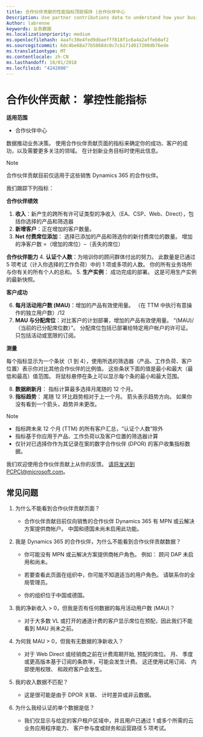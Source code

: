 ```yaml
---
title: 合作伙伴贡献的性能指标顶部保持 |合作伙伴中心
Description: Use partner contributions data to understand how your business is growing and succeeding
Author: labrenne
keywords: 业务数据
ms.localizationpriority: medium
ms.openlocfilehash: 4aafc30e4fed9dbaefff818f1c6a4a2affeb0af2
ms.sourcegitcommit: 6dc4be68a77b5068dc0c7cb171d017200db76ede
ms.translationtype: MT
ms.contentlocale: zh-CN
ms.lasthandoff: 10/01/2018
ms.locfileid: "4242800"
---
```

# <a name="partner-contribution-stay-on-top-of-your-performance-indicators"></a>合作伙伴贡献： 掌控性能指标

**适用范围**
- 合作伙伴中心

数据推动业务决策。 使用合作伙伴贡献页面的指标来确定你的成功、客户的成功，以及需要更多关注的领域。 在计划新业务目标时使用此信息。

>[!NOTE]
>合作伙伴贡献目前仅适用于这些销售 Dynamics 365 的合作伙伴。

我们跟踪下列指标：

**合作伙伴绩效**

1. **收入**：新产生的跨所有许可证类型的净收入（EA、CSP、Web、Direct），包括你选择的产品和筛选器
2. **新增客户**：正在增加的客户数量。
3. **Net 付费席位添加**： 选择已添加的产品和筛选你的新付费席位的数量。  增加的净客户数 =（增加的席位）–（丢失的席位） 

**合作伙伴能力**
4. **认证个人数**：为培训你的顾问群体付出的努力。 此数量是已通过 5 项考试（计入你选择的工作负荷）中的 1 项或多项的人数。 你的所有业务场所与你有关的所有个人的总和。
5. **生产实例**： 成功完成的部署。 这是可用生产实例的最新快照。

**客户成功**

6.  **每月活动用户数 (MAU)**：增加的产品有效使用量。
（在 TTM 中执行有意操作的独立用户数）/12
7. **MAU 与分配席位**：对比客户的计划部署，增加的产品有效使用量。 “(MAU)/（当前的已分配席位数）”。 分配席位包括已部署给特定用户帐户的许可证。  只包括活动或宽限的订阅。 


**测量**

每个指标显示为一个条状（1 到 4），使用所选的筛选器（产品、工作负荷、客户位置）表示你对比其他合作伙伴的比例值。 这些条状下面的值是最小和最大（最低和最高）值范围。 将鼠标悬停在条上可以显示每个条的最小和最大范围。  

8. **数据刷新月**： 指标计算最多选择月尾随的 12 个月。
9. **指标趋势**： 尾随 12 环比趋势相对于上一个月。 箭头表示趋势方向。 如果你没有看到一个箭头，趋势并未更改。

>[!NOTE] 
>- 指标跨未来 12 个月 (TTM) 的所有客户汇总，“认证个人数”除外        
>- 指标基于你应用于产品、工作负荷以及客户位置的筛选器计算
>- 仅针对已选择你作为其记录在案的数字合作伙伴 (DPOR) 的客户收集指标数据。 

我们欢迎使用合作伙伴贡献上从你的反馈。 请将发送到PCPCI@microsoft.com。  

## <a name="frequently-asked-questions"></a>常见问题

1. 为什么不能看到合作伙伴贡献页面？
    - 合作伙伴贡献目前仅向销售的合作伙伴 Dynamics 365 有 MPN 或云解决方案提供商帐户。 中国和德国未尚未启用此功能。
2. 我是 Dynamics 365 的合作伙伴，为什么不能看到合作伙伴贡献数据？
      - 你可能没有 MPN 或云解决方案提供商帐户角色。 例如： 顾问 DAP 未启用和尚未。  
    - 若要查看此页面在组织中，你可能不知道适当的用户角色。 请联系你的全局管理员。

    - 你的组织位于中国或德国。

3. 我的净新收入 > 0，但我是否有任何数据的每月活动用户数 (MAU)？
    - 对于大多数 VL 或打开的通道计费的客户显示席位在预配，因此我们不能看到 MAU 尚未之前。

4.  为何我 MAU > 0，但我有无数据的净新收入？
    - 对于 Web Direct 或经销商之前在计费周期开始, 预配的席位。 月、 季度或更高版本基于订阅的条款年，可能会发生计费。 这还使用试用订阅、 内部使用权限、 和政府客户会发生。
5.  我的收入数据不匹配？
    - 这是很可能是由于 DPOR 关联、 计时差异或非云数据。
6.  为什么我经认证的单个数据是低？
    - 我们仅显示与给定的客户租户区域中，并且用户已通过 1 或多个所需的云业务应用程序能力、 客户参与度或财务和运营路径 5 项考试。   